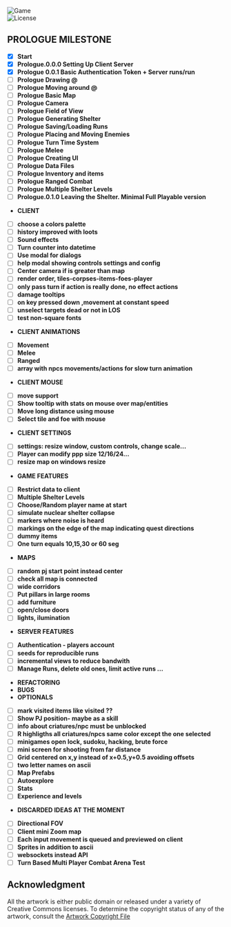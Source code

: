 ![Game](https://img.shields.io/badge/Prologue-0.0.1-orange.svg)  
![License](https://img.shields.io/badge/license-%20GNU%20AGPLv3%20-brightgreen)  

## PROLOGUE MILESTONE 
- [X] **Start**  
- [X] **Prologue.0.0.0 Setting Up Client Server**  
- [X] **Prologue 0.0.1 Basic Authentication Token + Server runs/run**  
- [ ] **Prologue Drawing @**  
- [ ] **Prologue Moving around @**  
- [ ] **Prologue Basic Map**  
- [ ] **Prologue Camera**  
- [ ] **Prologue Field of View**  
- [ ] **Prologue Generating Shelter**  
- [ ] **Prologue Saving/Loading Runs**  
- [ ] **Prologue Placing and Moving Enemies**  
- [ ] **Prologue Turn Time System**  
- [ ] **Prologue Melee**  
- [ ] **Prologue Creating UI**  
- [ ] **Prologue Data Files**  
- [ ] **Prologue Inventory and items**  
- [ ] **Prologue Ranged Combat**  
- [ ] **Prologue Multiple Shelter Levels**  
- [ ] **Prologue.0.1.0 Leaving the Shelter. Minimal Full Playable version**  

- **CLIENT**  
- [ ] **choose a colors palette**  
- [ ] **history improved with loots**  
- [ ] **Sound effects**  
- [ ] **Turn counter into datetime**  
- [ ] **Use modal for dialogs**  
- [ ] **help modal showing controls settings and config**  
- [ ] **Center camera if is greater than map**  
- [ ] **render order, tiles-corpses-items-foes-player**  
- [ ] **only pass turn if action is really done, no effect actions**  
- [ ] **damage tooltips**  
- [ ] **on key pressed down ,movement at constant speed**  
- [ ] **unselect targets dead or not in LOS**  
- [ ] **test non-square fonts**  
- **CLIENT ANIMATIONS**  
- [ ] **Movement**  
- [ ] **Melee**  
- [ ] **Ranged**  
- [ ] **array with npcs movements/actions for slow turn animation**  
- **CLIENT MOUSE**  
- [ ] **move support**  
- [ ] **Show tooltip with stats on mouse over map/entities**  
- [ ] **Move long distance using mouse**   
- [ ] **Select tile and foe with mouse**  
- **CLIENT SETTINGS**  
- [ ] **settings: resize window, custom controls, change scale...**  
- [ ] **Player can modify ppp size 12/16/24...**  
- [ ] **resize map on windows resize**  
- **GAME FEATURES**  
- [ ] **Restrict data to client**  
- [ ] **Multiple Shelter Levels**  
- [ ] **Choose/Random player name at start**  
- [ ] **simulate nuclear shelter collapse**  
- [ ] **markers where noise is heard**  
- [ ] **markings on the edge of the map indicating quest directions**  
- [ ] **dummy items**  
- [ ] **One turn equals 10,15,30 or 60 seg**  
- **MAPS**  
- [ ] **random pj start point instead center**  
- [ ] **check all map is connected**  
- [ ] **wide corridors**  
- [ ] **Put pillars in large rooms**  
- [ ] **add furniture**  
- [ ] **open/close doors**  
- [ ] **lights, ilumination**  
- **SERVER FEATURES**  
- [ ] **Authentication - players account**  
- [ ] **seeds for reproducible runs**  
- [ ] **incremental views to reduce bandwith**  
- [ ] **Manage Runs, delete old ones, limit active runs ...**  
- **REFACTORING**  
- **BUGS**  
- **OPTIONALS**   
- [ ] **mark visited items like visited ??**   
- [ ] **Show PJ position- maybe as a skill**  
- [ ] **info about criatures/npc must be unblocked**  
- [ ] **R highligths all criatures/npcs same color except the one selected**  
- [ ] **minigames open lock, sudoku, hacking, brute force**  
- [ ] **mini screen for shooting from far distance**  
- [ ] **Grid centered on x,y instead of x+0.5,y+0.5 avoiding offsets**  
- [ ] **two letter names on ascii**  
- [ ] **Map Prefabs**  
- [ ] **Autoexplore**  
- [ ] **Stats**  
- [ ] **Experience and levels**  
- **DISCARDED IDEAS AT THE MOMENT**  
- [ ] **Directional FOV**  
- [ ] **Client mini Zoom map**  
- [ ] **Each input movement is queued and previewed on client**   
- [ ] **Sprites in addition to ascii**  
- [ ] **websockets instead API**  
- [ ] **Turn Based Multi Player Combat Arena Test**    

## **Acknowledgment**

All the artwork is either public domain or released under a variety of Creative Commons licenses. To determine the copyright status of any of the artwork, consult the [Artwork Copyright File](https://github.com/jolav/roguelike-online/blob/main/artwork.txt)



